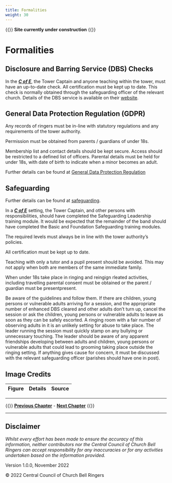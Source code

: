 ```yaml
---
title: Formalities
weight: 30
---
```


{{<hint danger>}}
**Site currently under construction**
{{</hint>}}
 
# Formalities 

## Disclosure and Barring Service (DBS) Checks 

In the ***[C of E](../170-glossary/#c-of-e)***, the Tower Captain and anyone teaching within the tower, must have an up-to-date check. All certification must be kept up to date. This check is normally obtained through the safeguarding officer of the relevant church. Details of the DBS service is available on their [website](https://www.gov.uk/government/organisations/disclosure-and-barring-service).

## General Data Protection Regulation (GDPR) 

Any records of ringers must be in-line with statutory regulations and any requirements of the tower authority.  

Permission must be obtained from parents / guardians of under 18s.  

Membership list and contact details should be kept secure. Access should be restricted to a defined list of officers. Parental details must be held for under 18s, with date of birth to indicate when a minor becomes an adult.  

Further details can be found at [General Data Protection Regulation](https://cccbr.org.uk/wp-content/uploads/2020/02/GDPR-Chris-Mew.pdf)

## Safeguarding 

Further details can be found at [safeguarding](https://cccbr.org.uk/safeguarding/). 

In a ***[C of E](../170-glossary/#c-of-e)*** setting, the Tower Captain, and other persons with responsibilities, should have completed the Safeguarding Leadership training module. It would be expected that the remainder of the band should have completed the Basic and Foundation Safeguarding training modules.  

The required levels must always be in line with the tower authority’s policies.   

All certification must be kept up to date. 

Teaching with only a tutor and a pupil present should be avoided. This may not apply when both are members of the same immediate family.  

When under 18s take place in ringing and reingign rleated activities, including travelling parental consent must be obtained or the parent / guardian must be presentpresent.  

Be aware of the guidelines and follow them. If there are children, young persons or vulnerable adults arriving for a session, and the appropriate number of enhanced DBS cleared and other adults don’t turn up, cancel the session or ask the children, young persons or vulnerable adults to leave as soon as they can be safely escorted. A ringing room with a fair number of observing adults in it is an unlikely setting for abuse to take place. The leader running the session must quickly stamp on any bullying or unnecessary touching. The leader should be aware of any apparent friendships developing between adults and children, young persons or vulnerable adults that could lead to grooming taking place outside the ringing setting. If anything gives cause for concern, it must be discussed with the relevant safeguarding officer (parishes should have one in post). 

## Image Credits

| Figure | Details | Source |
| :---: | --- | --- |

----

{{<hint info>}}
**[Previous Chapter](../020-communication/)** - **[Next Chapter](../040-finance/)**
{{</hint>}}

----

## Disclaimer
 
*Whilst every effort has been made to ensure the accuracy of this information, neither contributors nor the Central Council of Church Bell Ringers can accept responsibility for any inaccuracies or for any activities undertaken based on the information provided.*

Version 1.0.0, November 2022

© 2022 Central Council of Church Bell Ringers
